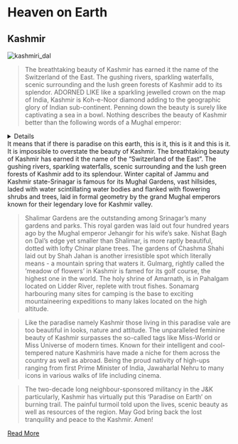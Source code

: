 # Heaven on Earth

## Kashmir

![kashmiri_dal](https://user-images.githubusercontent.com/24872963/47508354-936c3580-d891-11e8-8dab-09812272ddc9.jpg)


> The breathtaking beauty of Kashmir has earned it the name of the Switzerland of the East. The gushing rivers, sparkling waterfalls, scenic surrounding and the lush green forests of Kashmir add to its splendor.
> ADORNED LIKE like a sparkling jewelled crown on the map of India, Kashmir is Koh-e-Noor diamond adding to the geographic glory of Indian sub-continent. Penning down the beauty is surely like captivating a sea in a bowl. Nothing describes the beauty of Kashmir better than the following words of a Mughal emperor:

<details>
“Gar Firdous Bar-ru-e-Zamin Ast; Hamin Ast, Hamin Ast Hamin Ast.”
</details>
It means that if there is paradise on this earth, this is it, this is it and this is it. It is impossible to overstate the beauty of Kashmir.
The breathtaking beauty of Kashmir has earned it the name of the “Switzerland of the East”. The gushing rivers, sparkling waterfalls, scenic surrounding and the lush green forests of Kashmir add to its splendour. Winter capital of Jammu and Kashmir state-Srinagar is famous for its Mughal Gardens, vast hillsides, laded with water scintillating water bodies and flanked with flowering shrubs and trees, laid in formal geometry by the grand Mughal emperors known for their legendary love for Kashmir valley.

 
> Shalimar Gardens are the outstanding among Srinagar’s many gardens and parks. This royal garden was laid out four hundred years ago by the Mughal emperor Jehangir for his wife’s sake. Nishat Bagh on Dal’s edge yet smaller than Shalimar, is more raptly beautiful, dotted with lofty Chinar plane trees.
The gardens of Chashma Shahi laid out by Shah Jahan is another irresistible spot which literally means - a mountain spring that waters it. Gulmarg, rightly called the ’meadow of flowers’ in Kashmir is famed for its golf course, the highest one in the world. The holy shrine of Amarnath, is in Pahalgam located on Lidder River, replete with trout fishes. Sonamarg harbouring many sites for camping is the base to exciting mountaineering expeditions to many lakes located on the high altitude.

> Like the paradise namely Kashmir those living in this paradise vale are too beautiful in looks, nature and attitude. The unparalleled feminine beauty of Kashmir surpasses the so-called tags like Miss-World or Miss Universe of modern times. Known for their intelligent and cool-tempered nature Kashmiris have made a niche for them across the country as well as abroad. Being the proud nativity of high-ups ranging from first Prime Minister of India, Jawaharlal Nehru to many icons in various walks of life including cinema.

> The two-decade long neighbour-sponsored militancy in the J&K particularly, Kashmir has virtually put this ‘Paradise on Earth’ on burning trail. The painful turmoil told upon the lives, scenic beauty as well as resources of the region. May God bring back the lost tranquility and peace to the Kashmir. Amen!

[Read More](http://www.merinews.com/article/kashmir-the-poetry-of-nature/15710346.shtml)
